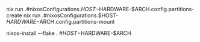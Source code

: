 nix run .#nixosConfigurations.$HOST-$HARDWARE-$ARCH.config.partitions-create
nix run .#nixosConfigurations.$HOST-$HARDWARE-$ARCH.config.partitions-mount




nixos-install --flake . #$HOST-$HARDWARE-$ARCH
